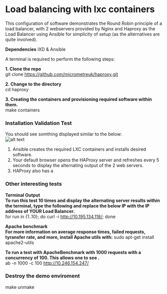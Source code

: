 # Load balancing with lxc containers 

This configuration of software demonstrates the Round Robin principle of a load balancer, with 2 webservers provided by Nginx and Haproxy as the Load Balancer using Ansible for simplicity of setup (as the alternatives are quite involved).  

**Dependencies**
lXD & Ansible

A terminal is required to perform the following steps:

**1. Clone the repo**  
git clone https://github.com/micrometreuk/haproxy.git

**2. Change to the directory**  
cd haproxy

**3. Creating the containers and provisioning required software within them.**  
make containers 

### Installation Validation Test  


You should see somthing displayed similar to the below:  
![alt text](https://github.com/micrometreuk/haproxy/blob/master/media/demo-0.gif)  


1. Ansible creates the required LXC containers and installs desired software.
2. Your default browser opens the HAProxy server and refreshes every 5 seconds to display the alternating output of the 2 web servers.
3. HAProxy also has a 


### Other interesting tests  
**Terminal Output**  
**To run this test 10 times and display the alternating server results within the terminal, type the following and replace the below IP with the IP address of YOUR Load Balancer.**  
for run in {1..10}; do curl -i http://10.195.134.118/; done

**Apache benchmark**  
**For more information on average response times, failed requests, tyransfer rate, and more, install Apache utils with:**
sudo apt-get install apache2-utils

**To run a test with ApacheBenchmark with 1000 requests with a concurrency of 100. This allows one to see .**  
ab -n 1000 -c 100 http://10.246.154.247/

### Destroy the demo enviroment
make unmake
